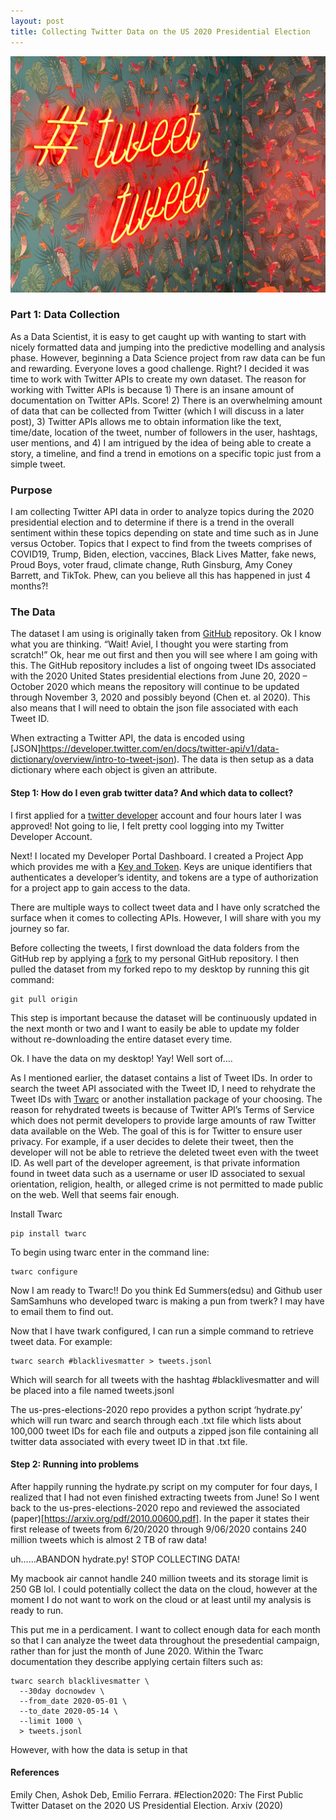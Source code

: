 ```yaml
---
layout: post
title: Collecting Twitter Data on the US 2020 Presidential Election
---
```

![Alternate image text](/images/twitter/tweet_tweet.jpg)

### Part 1: Data Collection
As a Data Scientist, it is easy to get caught up with wanting to start with nicely formatted data and jumping into the predictive modelling and analysis phase. However, beginning a Data Science project from raw data can be fun and rewarding. Everyone loves a good challenge. Right? I decided it was time to work with Twitter APIs to create my own dataset. The reason for working with Twitter APIs is because 1) There is an insane amount of documentation on Twitter APIs. Score! 2) There is an overwhelming amount of data that can be collected from Twitter (which I will discuss in a later post), 3) Twitter APIs allows me to obtain information like the text, time/date, location of the tweet, number of followers in the user, hashtags, user mentions, and 4) I am intrigued by the idea of being able to create a story, a timeline, and find a trend in emotions on a specific topic just from a simple tweet.

### Purpose
I am collecting Twitter API data in order to analyze topics during the 2020 presidential election and to determine if there is a trend in the overall sentiment within these topics depending on state and time such as in June versus October. Topics that I expect to find from the tweets comprises of COVID19, Trump, Biden, election, vaccines, Black Lives Matter, fake news, Proud Boys, voter fraud, climate change, Ruth Ginsburg, Amy Coney Barrett, and TikTok. Phew, can you believe all this has happened in just 4 months?! 

### The Data
The dataset I am using is originally taken from <a href="https://github.com/echen102/us-pres-elections-2020" target="_blank">GitHub</a> repository. Ok I know what you are thinking. “Wait! Aviel, I thought you were starting from scratch!” Ok, hear me out first and then you will see where I am going with this. The GitHub repository includes a list of ongoing tweet IDs associated with the 2020 United States presidential elections from June 20, 2020 – October 2020 which means the repository will continue to be updated through November 3, 2020 and possibly beyond (Chen et. al 2020). This also means that I will need to obtain the json file associated with each Tweet ID. 

When extracting a Twitter API, the data is encoded using [JSON]https://developer.twitter.com/en/docs/twitter-api/v1/data-dictionary/overview/intro-to-tweet-json). The data is then setup as a data dictionary where each object is given an attribute. 

#### Step 1: How do I even grab twitter data? And which data to collect?

I first applied for a [twitter developer](https://developer.twitter.com/en/apply-for-access) account and four hours later I was approved! Not going to lie, I felt pretty cool logging into my Twitter Developer Account. 

Next! I located my Developer Portal Dashboard. I created a Project App which provides me with a [Key and Token](https://developer.twitter.com/en/docs/authentication/oauth-2-0). Keys are unique identifiers that authenticates a developer’s identity, and tokens are a type of authorization for a project app to gain access to the data.

There are multiple ways to collect tweet data and I have only scratched the surface when it comes to collecting APIs. However, I will share with you my journey so far. 

Before collecting the tweets, I first download the data folders from the GitHub rep by applying a [fork](https://docs.github.com/en/free-pro-team@latest/github/getting-started-with-github/fork-a-repo) to my personal GitHub repository. I then pulled the dataset from my forked repo to my desktop by running this git command: 

```
git pull origin

```

This step is important because the dataset will be continuously updated in the next month or two and I want to easily be able to update my folder without re-downloading the entire dataset every time.

Ok. I have the data on my desktop! Yay! Well sort of….

As I mentioned earlier, the dataset contains a list of Tweet IDs. In order to search the tweet API associated with the Tweet ID, I need to rehydrate the Tweet IDs with [Twarc](https://github.com/DocNow/twarc) or another installation package of your choosing. The reason for rehydrated tweets is because of Twitter API’s Terms of Service which does not permit developers to provide large amounts of raw Twitter data available on the Web. The goal of this is for Twitter to ensure user privacy. For example, if a user decides to delete their tweet, then the developer will not be able to retrieve the deleted tweet even with the tweet ID. As well part of the developer agreement, is that private information found in tweet data such as a username or user ID associated to sexual orientation, religion, health, or alleged crime is not permitted to made public on the web. Well that seems fair enough. 

Install Twarc
```
pip install twarc
```

To begin using twarc enter in the command line:
```
twarc configure
```

Now I am ready to Twarc!! Do you think Ed Summers(edsu) and Github user SamSamhuns who developed twarc is making a pun from twerk? I may have to email them to find out.

Now that I have twark configured, I can run a simple command to retrieve tweet data. For example: 
```
twarc search #blacklivesmatter > tweets.jsonl
```
Which will search for all tweets with the hashtag #blacklivesmatter and will be placed into a file named tweets.jsonl

The us-pres-elections-2020 repo provides a python script ‘hydrate.py’ which will run twarc and search through each .txt file which lists about 100,000 tweet IDs for each file and outputs a zipped json file containing all twitter data associated with every tweet ID in that .txt file. 

#### Step 2: Running into problems

After happily running the hydrate.py script on my computer for four days, I realized that I had not even finished extracting tweets from June! So I went back to the us-pres-elections-2020 repo and reviewed the associated (paper)[https://arxiv.org/pdf/2010.00600.pdf]. In the paper it states their first release of tweets from 6/20/2020 through 9/06/2020 contains 240 million tweets which is almost 2 TB of raw data!

uh......ABANDON hydrate.py! STOP COLLECTING DATA!

My macbook air cannot handle 240 million tweets and its storage limit is 250 GB lol. I could potentially collect the data on the cloud, however at the moment I do not want to work on the cloud or at least until my analysis is ready to run.

This put me in a perdicament. I want to collect enough data for each month so that I can analyze the tweet data throughout the presedential campaign, rather than for just the month of June 2020. Within the Twarc documentation they describe applying certain filters such as: 


```
twarc search blacklivesmatter \
  --30day docnowdev \
  --from_date 2020-05-01 \
  --to_date 2020-05-14 \
  --limit 1000 \
  > tweets.jsonl
```

However, with how the data is setup in that 
#### References

Emily Chen, Ashok Deb, Emilio Ferrara. #Election2020: The First Public Twitter Dataset on the 2020 US Presidential Election. Arxiv (2020)
